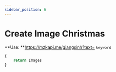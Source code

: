 ```yaml
---
sidebar_position: 6
---
```

# Create Image Christmas


**Use: **https://mzkapi.me/giangsinh?text= `keyword`

```jsx title="https://mzkapi.me/giangsinh?text=d-jukie"
{
    return Images
}
```